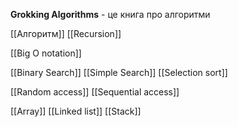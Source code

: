 **Grokking Algorithms** - це книга про алгоритми

[[Алгоритм]]
[[Recursion]]

[[Big O notation]]

[[Binary Search]]
[[Simple Search]]
[[Selection sort]]

[[Random access]]
[[Sequential access]]

[[Array]]
[[Linked list]]
[[Stack]]


